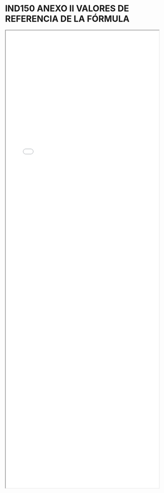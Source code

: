 
# IND150 ANEXO II VALORES DE REFERENCIA DE LA FÓRMULA

<iframe src="../IND150 ANEXO II VALORES DE REFERENCIA DE LA FÓRMULA.pdf" width="100%" height="1500px"></iframe>

